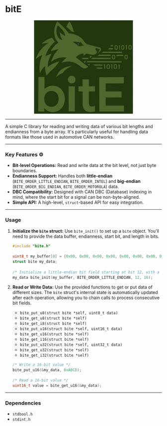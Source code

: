 # bitE

<p align="center">
  <img src="logo.jpg" height="300" alt="Your image description" />
</p>

-----

A simple C library for reading and writing data of various bit lengths and endianness from a byte array. It's particularly useful for handling data formats like those used in automotive CAN networks.

-----

### Key Features ⚙️

  * **Bit-level Operations:** Read and write data at the bit level, not just byte boundaries.
  * **Endianness Support:** Handles both **little-endian** (`BITE_ORDER_LITTLE_ENDIAN`, `BITE_ORDER_INTEL`) and **big-endian** (`BITE_ORDER_BIG_ENDIAN`, `BITE_ORDER_MOTOROLA`) data.
  * **DBC Compatibility:** Designed with CAN DBC (Database) indexing in mind, where the start bit for a signal can be non-byte-aligned.
  * **Simple API:** A high-level, `struct`-based API for easy integration.

-----

### Usage

1.  **Initialize the `bite` struct:**
    Use `bite_init()` to set up a `bite` object. You'll need to provide the data buffer, endianness, start bit, and length in bits.

    ```c
    #include "bite.h"

    uint8_t my_buffer[8] = {0x00, 0x00, 0x00, 0x00, 0x00, 0x00, 0x00, 0x00};
    struct bite my_data;

    /* Initialize a little-endian bit field starting at bit 12, with a length of 16 bits */
    my_data bite_init(my_buffer, BITE_ORDER_LITTLE_ENDIAN, 12, 16);
    ```

2.  **Read or Write Data:**
    Use the provided functions to get or put data of different sizes. The `bite` struct's internal state is automatically updated after each operation, allowing you to chain calls to process consecutive bit fields.

      * `bite_put_u8(struct bite *self, uint8_t data)`
      * `bite_get_u8(struct bite *self)`
      * `bite_get_i8(struct bite *self)`
      * `bite_put_u16(struct bite *self, uint16_t data)`
      * `bite_get_u16(struct bite *self)`
      * `bite_get_i16(struct bite *self)`
      * `bite_put_u32(struct bite *self, uint32_t data)`
      * `bite_get_u32(struct bite *self)`
      * `bite_get_i32(struct bite *self)`

    <!-- end list -->

    ```c
    /* Write a 16-bit value */
    bite_put_u16(&my_data, 0xABCD);

    /* Read a 16-bit value */
    uint16_t value = bite_get_u16(&my_data);
    ```

-----

### Dependencies

  * `stdbool.h`
  * `stdint.h`
